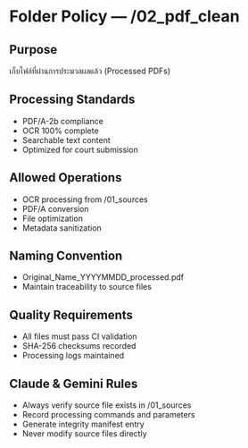 # Folder Policy — /02_pdf_clean

## Purpose
เก็บไฟล์ที่ผ่านการประมวลผลแล้ว (Processed PDFs)

## Processing Standards
- PDF/A-2b compliance
- OCR 100% complete
- Searchable text content
- Optimized for court submission

## Allowed Operations
- OCR processing from /01_sources
- PDF/A conversion
- File optimization
- Metadata sanitization

## Naming Convention
- Original_Name_YYYYMMDD_processed.pdf
- Maintain traceability to source files

## Quality Requirements
- All files must pass CI validation
- SHA-256 checksums recorded
- Processing logs maintained

## Claude & Gemini Rules
- Always verify source file exists in /01_sources
- Record processing commands and parameters
- Generate integrity manifest entry
- Never modify source files directly